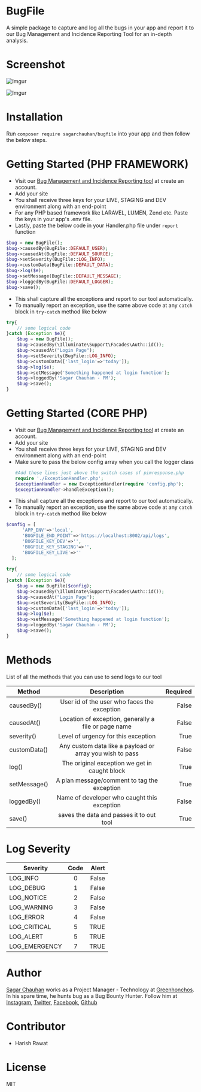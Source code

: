 # BugFile

A simple package to capture and log all the bugs in your app and report it to our Bug Management and Incidence Reporting Tool for an in-depth analysis.

# Screenshot
![Imgur](https://i.imgur.com/LkCJBwD.jpg)

![Imgur](https://i.imgur.com/x0cEVtu.jpg)

# Installation

Run `composer require sagarchauhan/bugfile` into your app and then follow the below steps.

# Getting Started (PHP FRAMEWORK)

- Visit our [Bug Management and Incidence Reporting tool](https://logs.kartmax.in/) at create an account.
- Add your site
- You shall receive three keys for your LIVE, STAGING and DEV environment along with an end-point
- For any PHP based framework like LARAVEL, LUMEN, Zend etc. Paste the keys in your app's .env file.
- Lastly, paste the below code in your Handler.php file under `report` function
```php
$bug = new BugFile();
$bug->causedBy(BugFile::DEFAULT_USER);
$bug->causedAt(BugFile::DEFAULT_SOURCE);
$bug->setSeverity(BugFile::LOG_INFO);
$bug->customData(BugFile::DEFAULT_DATA);
$bug->log($e);
$bug->setMessage(BugFile::DEFAULT_MESSAGE);
$bug->loggedBy(BugFile::DEFAULT_LOGGER);
$bug->save();
```
- This shall capture all the exceptions and report to our tool automatically.
- To manually report an exception, use the same above code at any `catch` block in `try-catch` method like below
```php
try{
    // some logical code
}catch (Exception $e){
    $bug = new BugFile();
    $bug->causedBy(\Illuminate\Support\Facades\Auth::id());
    $bug->causedAt("Login Page");
    $bug->setSeverity(BugFile::LOG_INFO);
    $bug->customData(['last_login'=>'today']);
    $bug->log($e);
    $bug->setMessage('Something happened at login function');
    $bug->loggedBy('Sagar Chauhan - PM');
    $bug->save();
}

```

# Getting Started (CORE PHP)
- Visit our [Bug Management and Incidence Reporting tool](https://logs.greenhonchos.com/) at create an account.
- Add your site
- You shall receive three keys for your LIVE, STAGING and DEV environment along with an end-point
- Make sure to pass the below config array when you call the logger class
  ```php
  #Add these lines just above the switch cases of pimresponse.php
  require './ExceptionHandler.php';
  $exceptionHandler = new ExceptionHandler(require 'config.php');
  $exceptionHandler->handleException();
  ```
- This shall capture all the exceptions and report to our tool automatically.
- To manually report an exception, use the same above code at any `catch` block in `try-catch` method like below
```php
$config = [
      'APP_ENV'=>'local',
      'BUGFILE_END_POINT'=>'https://localhost:8002/api/logs',
      'BUGFILE_KEY_DEV'=>'',
      'BUGFILE_KEY_STAGING'=>'',
      'BUGFILE_KEY_LIVE'=>''
  ];
  
try{
    // some logical code
}catch (Exception $e){
    $bug = new BugFile($config);
    $bug->causedBy(\Illuminate\Support\Facades\Auth::id());
    $bug->causedAt("Login Page");
    $bug->setSeverity(BugFile::LOG_INFO);
    $bug->customData(['last_login'=>'today']);
    $bug->log($e);
    $bug->setMessage('Something happened at login function');
    $bug->loggedBy('Sagar Chauhan - PM');
    $bug->save();
}

```

# Methods

List of all the methods that you can use to send logs to our tool

| Method        | Description           | Required  |
| ------------- |:-------------:| -----:|
| causedBy()      | User id of the user who faces the exception | False |
| causedAt()      | Location of exception, generally a file or page name      |   False |
| severity() | Level of urgency for this exception      |    True |
| customData() | Any custom data like a payload or array you wish to pass      |    False |
| log() | The original exception we get in caught block      |    True |
| setMessage() | A plan message/comment to tag the exception      |    True |
| loggedBy() | Name of developer who caught this exception      |    False |
| save() | saves the data and passes it to out tool      |    True |

# Log Severity

| Severity        | Code           | Alert  |
| ------------- |:-------------:| -----:|
| LOG_INFO      | 0 | False |
| LOG_DEBUG      | 1 |   False |
| LOG_NOTICE | 2 |    False |
| LOG_WARNING | 3 |    False |
| LOG_ERROR | 4 |    False |
| LOG_CRITICAL | 5 |    TRUE |
| LOG_ALERT | 5 |    TRUE |
| LOG_EMERGENCY | 7 |    TRUE |

# Author

[Sagar Chauhan](https://twitter.com/chauhansahab005) works as a Project Manager - Technology at [Greenhonchos](https://www.greenhonchos.com).
In his spare time, he hunts bug as a Bug Bounty Hunter.
Follow him at [Instagram](https://www.instagram.com/chauhansahab005/), [Twitter](https://twitter.com/chauhansahab005),  [Facebook](https://facebook.com/sagar.chauhan3),
[Github](https://github.com/sagarchauhan005)

# Contributor

* Harish Rawat

# License
MIT
